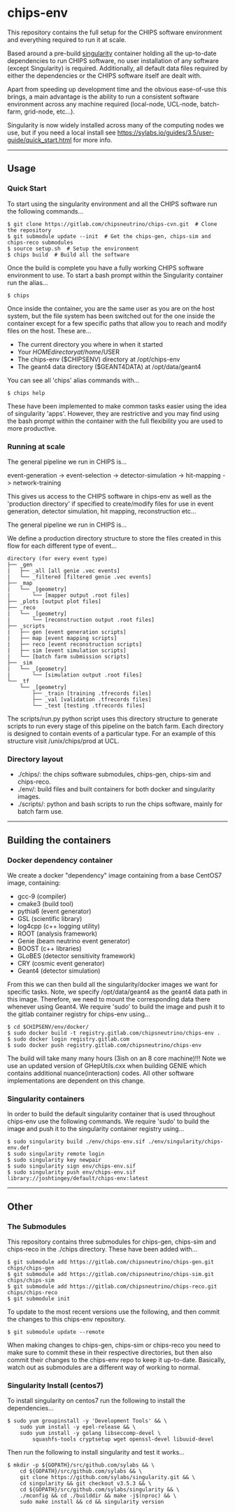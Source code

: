 # chips-env

This repository contains the full setup for the CHIPS software environment and everything required to run it at scale.

Based around a pre-build [singularity](https://sylabs.io/guides/3.5/user-guide/introduction.html) container holding
all the up-to-date dependencies to run CHIPS software, no user installation of any software (except Singularity) is
required. Additionally, all default data files required by either the dependencies or the CHIPS software itself are
dealt with.

Apart from speeding up development time and the obvious ease-of-use this brings, a main advantage is the ability to
run a consistent software environment across any machine required (local-node, UCL-node, batch-farm, grid-node, etc...).

Singularity is now widely installed across many of the computing nodes we use, but if you need a local install see
https://sylabs.io/guides/3.5/user-guide/quick_start.html for more info.

---

## Usage

### Quick Start

To start using the singularity environment and all the CHIPS software run the following commands...

```
$ git clone https://gitlab.com/chipsneutrino/chips-cvn.git  # Clone the repository
$ git submodule update --init  # Get the chips-gen, chips-sim and chips-reco submodules
$ source setup.sh  # Setup the environment
$ chips build  # Build all the software
```

Once the build is complete you have a fully working CHIPS software environment to use. To start a bash prompt
within the Singularity container run the alias...

```
$ chips
```

Once inside the container, you are the same user as you are on the host system, but the file system has been
switched out for the one inside the container except for a few specific paths that allow you to reach and modify 
files on the host. These are...

 - The current directory you where in when it started
 - Your $HOME directory at /home/$USER
 - The chips-env ($CHIPSENV) directory at /opt/chips-env
 - The geant4 data directory ($GEANT4DATA) at /opt/data/geant4

You can see all 'chips' alias commands with...

```
$ chips help
```

These have been implemented to make common tasks easier using the idea of singularity 'apps'. However, they are restrictive and you may find using the bash prompt within the container with the full flexibility you are used to more productive.

### Running at scale

The general pipeline we run in CHIPS is...

event-generation -> event-selection -> detector-simulation -> hit-mapping -> network-training



This gives us access to the CHIPS software in chips-env as well as the 'production directory' if specified to create/modify files
for use in event generation, detector simulation, hit mapping, reconstruction etc...

The general pipeline we run in CHIPS is... 



We define a production directory structure to store the files created in this flow for each different type of event...

```
directory (for every event type)
├── _gen
|   ├── _all [all genie .vec events]
|   └── _filtered [filtered genie .vec events]
├── _map
|   └── _[geometry]
|       └── [mapper output .root files]
├── _plots [output plot files]
├── _reco
|   └── _[geometry]
|       └── [reconstruction output .root files]
├── _scripts
|   ├── gen [event generation scripts]
|   ├── map [event mapping scripts]
|   ├── reco [event reconstruction scripts]
|   ├── sim [event simulation scripts]
|   └── [batch farm submission scripts]
├── _sim
|   └── _[geometry]
|       └── [simulation output .root files]
└── _tf
    └── _[geometry]
        ├── _train [training .tfrecords files]
        ├── _val [validation .tfrecords files]
        └── _test [testing .tfrecords files]
```

The scripts/run.py python script uses this directory structure to generate scripts to run every stage of this pipeline on the batch
farm. Each directory is designed to contain events of a particular type. For an example of this structure visit /unix/chips/prod at UCL.

### Directory layout

 - ./chips/: the chips software submodules, chips-gen, chips-sim and chips-reco.
 - ./env/: build files and built containers for both docker and singularity images.
 - ./scripts/: python and bash scripts to run the chips software, mainly for batch farm use.

---

## Building the containers

### Docker dependency container

We create a docker "dependency" image containing from a base CentOS7 image, containing:

 - gcc-9 (compiler)
 - cmake3 (build tool)
 - pythia6 (event generator)
 - GSL (scientific library)
 - log4cpp (c++ logging utility)
 - ROOT (analysis framework)
 - Genie (beam neutrino event generator)
 - BOOST (c++ libraries)
 - GLoBES (detector sensitivity framework)
 - CRY (cosmic event generator)
 - Geant4 (detector simulation)

From this we can then build all the singularity/docker images we want for specific tasks.
Note, we specify /opt/data/geant4 as the geant4 data path in this image. Therefore, we need to mount the corresponding data there whenever using Geant4. We require 'sudo' to build the image and push it to the gitlab container registry for chips-env using...

```
$ cd $CHIPSENV/env/docker/
$ sudo docker build -t registry.gitlab.com/chipsneutrino/chips-env .
$ sudo docker login registry.gitlab.com
$ sudo docker push registry.gitlab.com/chipsneutrino/chips-env
```

The build will take many many hours (3ish on an 8 core machine)!!! Note we use an updated version of GHepUtils.cxx when building
GENIE which contains additional nuance(interaction) codes. All other software implementations are dependent on this change. 

### Singularity containers

In order to build the default singularity container that is used throughout chips-env use the following commands.
We require 'sudo' to build the image and push it to the singularity container registry using...

```
$ sudo singularity build ./env/chips-env.sif ./env/singularity/chips-env.def
$ sudo singularity remote login
$ sudo singularity key newpair
$ sudo singularity sign env/chips-env.sif
$ sudo singularity push env/chips-env.sif library://joshtingey/default/chips-env:latest
```

---

## Other

### The Submodules

This repository contains three submodules for chips-gen, chips-sim and chips-reco in the ./chips directory.
These have been added with...

```
$ git submodule add https://gitlab.com/chipsneutrino/chips-gen.git chips/chips-gen
$ git submodule add https://gitlab.com/chipsneutrino/chips-sim.git chips/chips-sim
$ git submodule add https://gitlab.com/chipsneutrino/chips-reco.git chips/chips-reco
$ git submodule init
```

To update to the most recent versions use the following, and then commit the changes to this chips-env repository.

```
$ git submodule update --remote
```

When making changes to chips-gen, chips-sim or chips-reco you need to make sure to commit these in their respective
directories, but then also commit their changes to the chips-env repo to keep it up-to-date. Basically, watch out as
submodules are a different way of working to normal.

### Singularity Install (centos7)

To install singularity on centos7 run the following to install the dependencies...

```
$ sudo yum groupinstall -y 'Development Tools' && \
	sudo yum install -y epel-release && \
	sudo yum install -y golang libseccomp-devel \
  		squashfs-tools cryptsetup wget openssl-devel libuuid-devel
```

Then run the following to install singularity and test it works...

```
$ mkdir -p ${GOPATH}/src/github.com/sylabs && \
	cd ${GOPATH}/src/github.com/sylabs && \
	git clone https://github.com/sylabs/singularity.git && \
	cd singularity && git checkout v3.5.3 && \
	cd ${GOPATH}/src/github.com/sylabs/singularity && \
	./mconfig && cd ./builddir && make -j$(nproc) && \
	sudo make install && cd && singularity version
```
